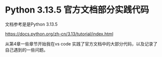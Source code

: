 # Python 3.13.5 官方文档部分实践代码

文档参考是是Python 3.13.5

https://docs.python.org/zh-cn/3.13/tutorial/index.html

从第4章一些章节开始我在vs code 实践了官方文档中的大部分代码，以及记录了自己遇到的一些问题。